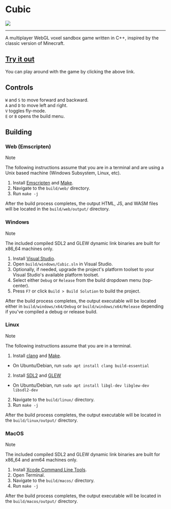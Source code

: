 # Cubic

[![](https://i.imgur.com/5tS5i3M.png)](https://cubic.vldr.org/)

---

A multiplayer WebGL voxel sandbox game written in C++, inspired by the classic version of Minecraft.

## [Try it out](https://cubic.vldr.org/)
You can play around with the game by clicking the above link.

## Controls

`W` and `S` to move forward and backward.   
`A` and `D` to move left and right.  
`V` toggles fly-mode.  
`E` or `B` opens the build menu.  

## Building

### Web (Emscripten)
> [!NOTE]  
> The following instructions assume that you are in a terminal and are using a Unix based machine (Windows Subsystem, Linux, etc).

1. Install [Emscripten](https://emscripten.org/docs/getting_started/downloads.html) and [Make](https://www.gnu.org/software/make/manual/make.html).
2. Navigate to the `build/web/` directory.
3. Run `make -j`

After the build process completes, the output HTML, JS, and WASM files will be located in the `build/web/output/` directory.

### Windows
> [!NOTE]  
> The included compiled SDL2 and GLEW dynamic link binaries are built for x86_64 machines only.

1. Install [Visual Studio](https://visualstudio.microsoft.com/#vs-section).
2. Open `build/windows/Cubic.sln` in Visual Studio.
3. Optionally, if needed, upgrade the project's platform toolset to your Visual Studio's available platform toolset.
4. Select either `Debug` or `Release` from the build dropdown menu (top-center).
5. Press `F7` or click `Build > Build Solution` to build the project.

After the build process completes, the output executable will be located either in `build/windows/x64/Debug` or `build/windows/x64/Release` depending if you've compiled a debug or release build.

### Linux
> [!NOTE]  
> The following instructions assume that you are in a terminal.

1. Install [clang](https://clang.llvm.org/) and [Make](https://www.gnu.org/software/make/manual/make.html).
* On Ubuntu/Debian, run `sudo apt install clang build-essential`
2. Install [SDL2](https://wiki.libsdl.org/SDL2/Installation#linuxunix) and [GLEW](https://glew.sourceforge.net/install.html) 
* On Ubuntu/Debian, run `sudo apt install libgl-dev libglew-dev libsdl2-dev`
2. Navigate to the `build/linux/` directory.
3. Run `make -j`

After the build process completes, the output executable will be located in the `build/linux/output/` directory.

### MacOS
> [!NOTE]  
> The included compiled SDL2 and GLEW dynamic link binaries are built for x86_64 and arm64 machines only.

1. Install [Xcode Command Line Tools](https://mac.install.guide/commandlinetools/4.html).
2. Open Terminal. 
3. Navigate to the `build/macos/` directory.
4. Run `make -j`

After the build process completes, the output executable will be located in the `build/macos/output/` directory.
